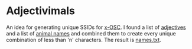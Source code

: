 Adjectivimals
=============

An idea for generating unique SSIDs for [x-OSC](www.x-io.co.uk/x-osc/).  I found a list of [adjectives](http://grammar.yourdictionary.com/parts-of-speech/adjectives/list-of-adjective-words.html) and a list of [animal names](http://rickcreation.com/rickwalton/curricul/lanimals.htm) and combined them to create every unique combination of less than 'n' characters.  The result is [names.txt](https://github.com/SebMadgwick/Adjectivimals/blob/master/names.txt).
